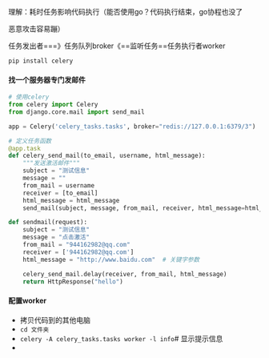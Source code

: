 理解：耗时任务影响代码执行（能否使用go？代码执行结束，go协程也没了

恶意攻击容易蹦）

任务发出者===》任务队列broker《==监听任务==任务执行者worker

```
pip install celery
```

#### 找一个服务器专门发邮件

```python
# 使用celery
from celery import Celery
from django.core.mail import send_mail

app = Celery('celery_tasks.tasks', broker="redis://127.0.0.1:6379/3")

# 定义任务函数
@app.task
def celery_send_mail(to_email, username, html_message):
    """发送激活邮件"""
    subject = "测试信息"
    message = ""
    from_mail = username
    receiver = [to_email]
    html_message = html_message
    send_mail(subject, message, from_mail, receiver, html_message=html_message)
```

```python
def sendmail(request):
    subject = "测试信息"
    message = "点击激活"
    from_mail = "944162982@qq.com"
    receiver = ['944162982@qq.com']
    html_message = "http://www.baidu.com"  # 关键字参数

    celery_send_mail.delay(receiver, from_mail, html_message)
    return HttpResponse("hello")

```

#### 配置worker

- 拷贝代码到的其他电脑
- `cd 文件夹`
- `celery -A celery_tasks.tasks worker -l info`# 显示提示信息
- 
